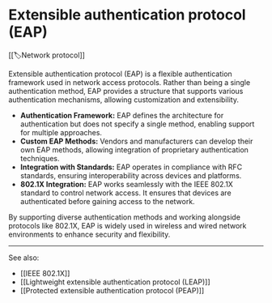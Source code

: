 
# Extensible authentication protocol (EAP)

[[🏷️Network protocol]]

Extensible authentication protocol (EAP) is a flexible authentication framework used in network access protocols. Rather than being a single authentication method, EAP provides a structure that supports various authentication mechanisms, allowing customization and extensibility.

- **Authentication Framework:** EAP defines the architecture for authentication but does not specify a single method, enabling support for multiple approaches.
- **Custom EAP Methods:** Vendors and manufacturers can develop their own EAP methods, allowing integration of proprietary authentication techniques.
- **Integration with Standards:** EAP operates in compliance with RFC standards, ensuring interoperability across devices and platforms.
- **802.1X Integration:** EAP works seamlessly with the IEEE 802.1X standard to control network access. It ensures that devices are authenticated before gaining access to the network.

By supporting diverse authentication methods and working alongside protocols like 802.1X, EAP is widely used in wireless and wired network environments to enhance security and flexibility.

---

See also:

- [[IEEE 802.1X]]
- [[Lightweight extensible authentication protocol (LEAP)]]
- [[Protected extensible authentication protocol (PEAP)]]